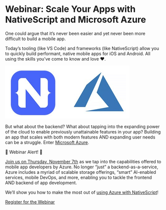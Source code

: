 # Webinar: Scale Your Apps with NativeScript and Microsoft Azure

One could argue that it’s never been easier and yet never been more difficult to build a mobile app.

Today’s tooling (like VS Code) and frameworks (like NativeScript) allow you to quickly build performant, native mobile apps for iOS and Android. All using the skills you’ve come to know and love ❤️.

![nativescript and azure logos](nativescript-azure.png)

But what about the backend? What about tapping into the expanding power of the cloud to enable previously unattainable features in your app? Building an app that scales with both modern features AND expanding user needs can be a struggle. Enter [Microsoft Azure](https://docs.microsoft.com/en-us/azure/).

🚨 Webinar Alert! 🚨

[Join us on Thursday, November 7th](https://attendee.gotowebinar.com/register/3325827363192779779?source=blog) as we tap into the capabilities offered to mobile app developers by Azure. No longer “just” a backend-as-a-service, Azure includes a myriad of scalable storage offerings, “smart” AI-enabled services, mobile DevOps, and more, enabling you to tackle the frontend AND backend of app development.

We’ll show you how to make the most out of [using Azure with NativeScript](https://www.nativescript.org/nativescript-and-microsoft-azure)!

[Register for the Webinar](https://attendee.gotowebinar.com/register/3325827363192779779?source=blog)